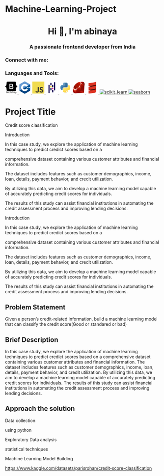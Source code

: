 # Machine-Learning-Project

<h1 align="center">Hi 👋, I'm abinaya</h1>
<h3 align="center">A passionate frontend developer from India</h3>

<h3 align="left">Connect with me:</h3>
<p align="left">
</p>

<h3 align="left">Languages and Tools:</h3>
<p align="left"> <a href="https://getbootstrap.com" target="_blank" rel="noreferrer"> <img src="https://raw.githubusercontent.com/devicons/devicon/master/icons/bootstrap/bootstrap-plain-wordmark.svg" alt="bootstrap" width="40" height="40"/> </a> <a href="https://www.w3schools.com/cpp/" target="_blank" rel="noreferrer"> <img src="https://raw.githubusercontent.com/devicons/devicon/master/icons/cplusplus/cplusplus-original.svg" alt="cplusplus" width="40" height="40"/> </a> <a href="https://developer.mozilla.org/en-US/docs/Web/JavaScript" target="_blank" rel="noreferrer"> <img src="https://raw.githubusercontent.com/devicons/devicon/master/icons/javascript/javascript-original.svg" alt="javascript" width="40" height="40"/> </a> <a href="https://pandas.pydata.org/" target="_blank" rel="noreferrer"> <img src="https://raw.githubusercontent.com/devicons/devicon/2ae2a900d2f041da66e950e4d48052658d850630/icons/pandas/pandas-original.svg" alt="pandas" width="40" height="40"/> </a> <a href="https://www.python.org" target="_blank" rel="noreferrer"> <img src="https://raw.githubusercontent.com/devicons/devicon/master/icons/python/python-original.svg" alt="python" width="40" height="40"/> </a> <a href="https://www.ruby-lang.org/en/" target="_blank" rel="noreferrer"> <img src="https://raw.githubusercontent.com/devicons/devicon/master/icons/ruby/ruby-original.svg" alt="ruby" width="40" height="40"/> </a> <a href="https://www.scala-lang.org" target="_blank" rel="noreferrer"> <img src="https://raw.githubusercontent.com/devicons/devicon/master/icons/scala/scala-original.svg" alt="scala" width="40" height="40"/> </a> <a href="https://scikit-learn.org/" target="_blank" rel="noreferrer"> <img src="https://upload.wikimedia.org/wikipedia/commons/0/05/Scikit_learn_logo_small.svg" alt="scikit_learn" width="40" height="40"/> </a> <a href="https://seaborn.pydata.org/" target="_blank" rel="noreferrer"> <img src="https://seaborn.pydata.org/_images/logo-mark-lightbg.svg" alt="seaborn" width="40" height="40"/> </a> </p>



# Project Title

Credit score classification




 Introduction

In this case study, we explore the application of machine learning techniques to predict credict scores based on a

comprehensive dataset containing various customer attributes and financial information.

The dataset includes features such as customer demographics, income, loan, details, payment behavior, and credit utilization.

By utilizing this data, we aim to develop a machine learning model capable of accurately predicting credit scores for individuals.

The results of this study can assist financial institutions in automating the credit assessment process and improving lending decisions.

 Introduction

In this case study, we explore the application of machine learning techniques to predict credict scores based on a

comprehensive dataset containing various customer attributes and financial information.

The dataset includes features such as customer demographics, income, loan, details, payment behavior, and credit utilization.

By utilizing this data, we aim to develop a machine learning model capable of accurately predicting credit scores for individuals.

The results of this study can assist financial institutions in automating the credit assessment process and improving lending decisions.



## Problem Statement

Given a person’s credit-related information, build a machine learning model that can classify the credit score(Good or standared or bad)


## 	Brief Description
In this case study, we explore the application of machine learning techniques to predict credict scores based on a comprehensive dataset containing various customer attributes and financial information.  The dataset includes features such as customer demographics, income, loan, details, payment behavior, and credit utilization.  By utilizing this data, we aim to develop a machine learning model capable of accurately predicting credit scores for individuals.  The results of this study can assist financial institutions in automating the credit assessment process and improving lending decisions.



## Approach the solution

Data collection


using python


Exploratory Data analysis


statistical techniques


Machine Learning Model Building



https://www.kaggle.com/datasets/parisrohan/credit-score-classification
